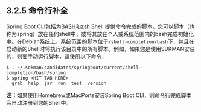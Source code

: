 <h2>3.2.5 命令行补全</h2>

Spring Boot CLI包括为[BASH](https://en.wikipedia.org/wiki/Bash_%28Unix_shell%29)和[zsh](https://en.wikipedia.org/wiki/Z_shell) Shell 提供命令完成的脚本。您可以脚本（也称为spring）放在任何shell中，或将其放在个人或系统范围内的bash完成初始化中。在Debian系统上，系统范围的脚本位于```/shell-completion/bash```下，并且在启动新的Shell时将执行该目录中的所有脚本。例如，如果您是使用SDKMAN安装的，则要手动运行脚本，请使用以下命令：
```
$ . ~/.sdkman/candidates/springboot/current/shell-completion/bash/spring
$ spring <HIT TAB HERE>
  grab  help  jar  run  test  version 
```


<b>注：</b>如果使用Homebrew或MacPorts安装Spring Boot CLI，则命令行完成脚本会自动注册到您的Shell中。


